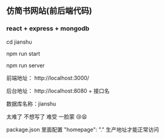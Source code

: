 ## 仿简书网站(前后端代码)

### react + express + mongodb

cd jianshu

npm run start

npm run server

前端地址： http://localhost:3000/

后台地址： http://localhost:8080 + 接口名

数据库名称：jianshu

太难了 不想写了 难受 一脸蒙 😢😫

package.json 里面配置 "homepage": "." 生产地址才能正常访问